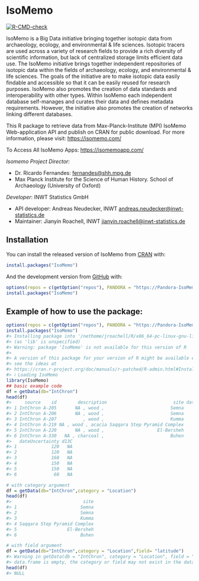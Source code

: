 
<!-- README.md is generated from README.Rmd. Please edit that file -->

# IsoMemo

<!-- badges: start -->

[![R-CMD-check](https://github.com/Pandora-IsoMemo/isomemo-data/workflows/R-CMD-check/badge.svg)](https://github.com/Pandora-IsoMemo/isomemo-data/actions)
<!-- badges: end -->

IsoMemo is a Big Data initiative bringing together isotopic data from
archaeology, ecology, and environmental & life sciences. Isotopic
tracers are used across a variety of research fields to provide a rich
diversity of scientific information, but lack of centralized storage
limits efficient data use. The IsoMemo initiative brings together
independent repositories of isotopic data within the fields of
archaeology, ecology, and environmental & life sciences. The goals of
the initiative are to make isotopic data easily findable and accessible
so that it can be easily reused for research purposes. IsoMemo also
promotes the creation of data standards and interoperability with other
types. Within IsoMemo each independent database self-manages and curates
their data and defines metadata requirements. However, the initiative
also promotes the creation of networks linking different databases.

This R package to retrieve data from Max-Planck-Institute (MPI) IsoMemo
Web-application API and publish on CRAN for public download. For more
information, please visit: <https://isomemo.com/>

To Access All IsoMemo Apps: <https://isomemoapp.com/>

*Isomemo Project Director:*

-   Dr. Ricardo Fernandes: <fernandes@shh.mpg.de>
-   Max Planck Institute for the Science of Human History. School of
    Archaeology (University of Oxford)

*Developer*: INWT Statistics GmbH

-   API developer: Andreas Neudecker, INWT
    <andreas.neudecker@inwt-statistics.de>
-   Maintainer: Jianyin Roachell, INWT
    <jianyin.roachell@inwt-statistics.de>

## Installation

You can install the released version of IsoMemo from
[CRAN](https://CRAN.R-project.org) with:

``` r
install.packages("IsoMemo")
```

And the development version from [GitHub](https://github.com/) with:

``` r
options(repos = c(getOption("repos"), PANDORA = "https://Pandora-IsoMemo.github.io/drat/"))
install.packages("IsoMemo")
```

## Example of how to use the package:

``` r
options(repos = c(getOption("repos"), PANDORA = "https://Pandora-IsoMemo.github.io/drat/"))
install.packages("IsoMemo")
#> Installing package into '/nethome/jroachell/R/x86_64-pc-linux-gnu-library/4.1'
#> (as 'lib' is unspecified)
#> Warning: package 'IsoMemo' is not available for this version of R
#> 
#> A version of this package for your version of R might be available elsewhere,
#> see the ideas at
#> https://cran.r-project.org/doc/manuals/r-patched/R-admin.html#Installing-packages
#> ℹ Loading IsoMemo
library(IsoMemo)
## basic example code
df = getData(db="IntChron")
head(df)
#>     source    id        description                         site dateMean
#> 1 IntChron A-205       NA , wood ,                         Semna     3290
#> 2 IntChron A-206       NA , wood ,                         Semna     3300
#> 3 IntChron A-207          , wood ,                         Kumma     3160
#> 4 IntChron A-219 NA , wood , acacia Saqqara Step Pyramid Complex     4240
#> 5 IntChron A-220       NA , wood ,                    El-Bersheh     3840
#> 6 IntChron A-330   NA , charcoal ,                         Buhen     3960
#>   dateUncertainty d13C
#> 1             120   NA
#> 2             120   NA
#> 3             160   NA
#> 4             150   NA
#> 5             150   NA
#> 6              60   NA

# with category argument
df = getData(db="IntChron",category = "Location")
head(df)
#>                           site
#> 1                        Semna
#> 2                        Semna
#> 3                        Kumma
#> 4 Saqqara Step Pyramid Complex
#> 5                   El-Bersheh
#> 6                        Buhen

# with field argument
df = getData(db="IntChron",category = "Location",field= "latitude")
#> Warning in getData(db = "IntChron", category = "Location", field = "latitude"):
#> data.frame is empty, the category or field may not exist in the database
head(df)
#> NULL
```

